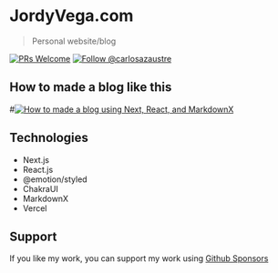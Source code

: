 # JordyVega.com

> Personal website/blog

[![PRs Welcome](https://img.shields.io/badge/PRs-welcome-brightgreen.svg?style=flat-square)](http://makeapullrequest.com)
<a href="https://twitter.com/intent/follow?screen_name=carlosazaustre"><img src="https://img.shields.io/twitter/follow/carlosazaustre.svg?label=Follow%20@carlosazaustre" alt="Follow @carlosazaustre" /></a>

## How to made a blog like this

#[![How to made a blog using Next, React, and MarkdownX](https://user-images.githubusercontent.com/650752/127214457-3c0bf8a2-75db-416d-b135-7f997cddc5b7.png)](https://www.youtube.com/watch?v=g0D6VCh_fvA)

## Technologies

- Next.js
- React.js
- @emotion/styled
- ChakraUI
- MarkdownX
- Vercel

## Support

If you like my work, you can support my work using [Github Sponsors](https://github.com/sponsors/carlosazaustre?frequency=one-time&sponsor=carlosazaustre)

